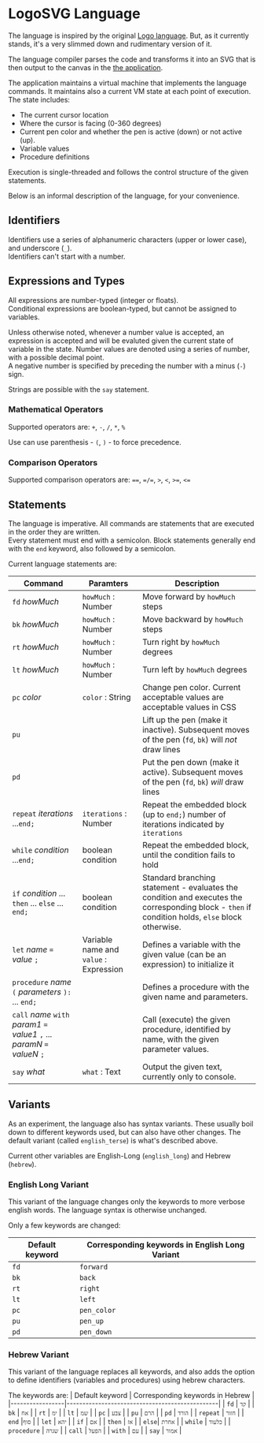 # LogoSVG Language

The language is inspired by the original [Logo language](https://en.wikipedia.org/wiki/Logo_(programming_language)). But, as it currently stands, it's a very slimmed down and rudimentary version of it.

The language compiler parses the code and transforms it into an SVG that is then output to the canvas in the [the application](./App.md).

The application maintains a virtual machine that implements the language commands. It maintains also a current VM state at each point of execution.
The state includes:
- The current cursor location
- Where the cursor is facing (0-360 degrees)
- Current pen color and whether the pen is active (down) or not active (up).
- Variable values
- Procedure definitions

Execution is single-threaded and follows the control structure of the given statements.

Below is an informal description of the language, for your convenience.

## Identifiers

Identifiers use a series of alphanumeric characters (upper or lower case), and underscore (`_`).  
Identifiers can't start with a number.


## Expressions and Types

All expressions are number-typed (integer or floats).  
Conditional expressions are boolean-typed, but cannot be assigned to variables.

Unless otherwise noted, whenever a number value is accepted, an expression is accepted and will be evaluted given the current state of variable in the state.
Number values are denoted using a series of number, with a possible decimal point.  
A negative number is specified by preceding the number with a minus (`-`) sign.

Strings are possible with the `say` statement.

### Mathematical Operators

Supported operators are: `+`, `-`, `/`, `*`, `%`

Use can use parenthesis - `(`, `)` - to force precedence.

### Comparison Operators
Supported comparison operators are: `==`, `=/=`, `>`, `<`, `>=`, `<=`

## Statements

The language is imperative. All commands are statements that are executed in the order they are written.  
Every statement must end with a semicolon. Block statements generally end with the `end` keyword, also followed by a semicolon.

Current language statements are:


| Command | Paramters | Description |
|---------|--------------------|-------------|
| `fd` _howMuch_    | `howMuch` : Number | Move forward by `howMuch` steps |
| `bk` _howMuch_   | `howMuch` : Number | Move backward by `howMuch` steps |
| `rt` _howMuch_   | `howMuch` : Number | Turn right by `howMuch` degrees |
| `lt` _howMuch_   | `howMuch` : Number | Turn left by `howMuch` degrees |
| `pc` _color_   | `color` : String | Change pen color. Current acceptable values are acceptable values in CSS |
| `pu`    |  | Lift up the pen (make it inactive). Subsequent moves of the pen (`fd`, `bk`) will _not_ draw lines |
| `pd`    |  | Put the pen down (make it active). Subsequent moves of the pen (`fd`, `bk`) _will_ draw lines |
| `repeat` _iterations_ ...`end;` | `iterations` : Number | Repeat the embedded block (up to `end;`) number of iterations indicated by `iterations` |
| `while` _condition_ ...`end;`  | boolean condition | Repeat the embedded block, until the condition fails to hold |
| `if` _condition_ ... `then` ... `else` ... `end;` | boolean condition | Standard branching statement - evaluates the condition and executes the corresponding block - `then` if condition holds, `else` block otherwise. |
| `let` _name_ `=` _value_ `;` | Variable name and `value` : Expression | Defines a variable with the given value (can be an expression) to initialize it |
| `procedure` _name_ `(` _parameters_ `):` ... `end;` | | Defines a procedure with the given name and parameters. |
| `call` _name_ `with` _param1_ `=` _value1_ `,` ... _paramN_ `=` _valueN_ `;` | | Call (execute) the given procedure, identified by name, with the given parameter values. |
| `say` _what_ | `what` : Text | Output the given text, currently only to console.


## Variants

As an experiment, the language also has syntax variants. These usually boil down to different keywords used, but can also have other changes.
The default variant (called `english_terse`) is what's described above.

Current other variables are English-Long (`english_long`) and Hebrew (`hebrew`).

### English Long Variant

This variant of the language changes only the keywords to more verbose english words. The language syntax is otherwise unchanged.  

Only a few keywords are changed:

| Default keyword | Corresponding keywords in English Long Variant |
|-----------------|------------------------------------------------|
| `fd` | `forward` |
| `bk` | `back` |
| `rt` | `right` |
| `lt` | `left` |
| `pc` | `pen_color` |
| `pu` | `pen_up` |
| `pd` | `pen_down` |

### Hebrew Variant

This variant of the language replaces all keywords, and also adds the option to define identifiers (variables and procedures) using hebrew characters.

The keywords are:
| Default keyword | Corresponding keywords in Hebrew |
|-----------------|------------------------------------------------|
| `fd` | `קד` |
| `bk` | `אח` |
| `rt` | `ימ` |
| `lt` | `שמ` |
| `pc` | `צבע` |
| `pu` | `הרם` |
| `pd` | `הורד` |
| `repeat` | `חזור` |
| `end` |`סוף` |
| `let` | `יהא` |
| `if` | `אם` |
| `then` | `אז` |
| `else`| `אחרת` |
| `while` | `כלעוד` |
| `procedure` | `שגרה` |
| `call` | `הפעל` |
| `with` | `עם` |
| `say` | `אמור` |
